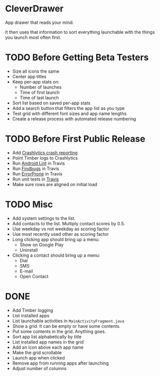 # CleverDrawer

App drawer that reads your mind.

It then uses that information to sort everything launchable with
the things you launch most often first.

# TODO Before Getting Beta Testers
* Size all icons the same
* Center app titles
* Keep per-app stats on:
  * Number of launches
  * Time of first launch
  * Time of last launch
* Sort list based on saved per-app stats
* Add a search button that filters the app list as you type
* Test grid with different font sizes and app name lengths
* Create a release process with automated release numbering

# TODO Before First Public Release
* Add [Crashlytics crash reporting](https://fabric.io/kits/android/crashlytics/install)
* Point Timber logs to Crashlytics
* Run [Android Lint](http://tools.android.com/tips/lint-checks) in Travis
* Run [Findbugs](https://docs.gradle.org/current/userguide/findbugs_plugin.html) in Travis
* Run [ErrorProne](https://github.com/google/error-prone/blob/master/examples/gradle/build.gradle) in Travis
* Run unit tests in [Travis](https://travis-ci.org/)
* Make sure rows are aligned on initial load

# TODO Misc
* Add system settings to the list.
* Add contacts to the list. Multiply contact scores by 0.5.
* Use weekday vs not weekday as scoring factor
* Use most recently used other as scoring factor
* Long clicking app should bring up a menu:
  * Show on Google Play
  * Uninstall
* Clicking a contact should bring up a menu:
  * Dial
  * SMS
  * E-mail
  * Open Contact

# DONE
* Add Timber logging
* List installed apps
* List launchable activities in `MainActivityFragment.java`
* Show a grid. It can be empty or have some contents.
* Put some contents in the grid. Anything goes.
* Sort app list alphabetically by title
* List installed app names in the grid
* Add an icon above each app name
* Make the grid scrollable
* Launch app when clicked
* Remove app from running apps after launching
* Adjust number of columns
